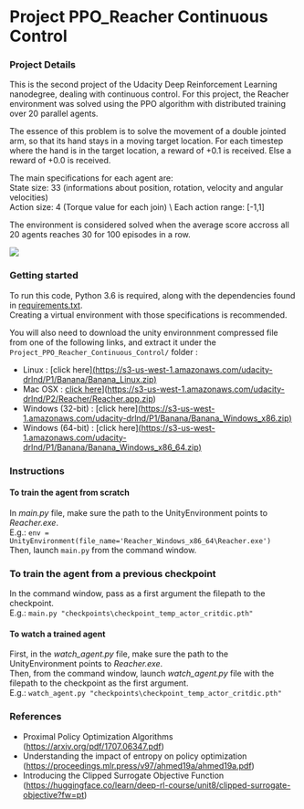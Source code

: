 # Project PPO_Reacher Continuous Control

### Project Details

This is the second project of the Udacity Deep Reinforcement Learning nanodegree, dealing with continuous control.
For this project, the Reacher environment was solved using the PPO algorithm with distributed training over 20 parallel agents.

The essence of this problem is to solve the movement of a double jointed arm, so that its hand stays in a moving target location. For each timestep where the hand is in the target location, a reward of +0.1 is received. Else a reward of +0.0 is received.

The main specifications for each agent are: \
State size: 33 (informations about position, rotation, velocity and angular velocities) \
Action size: 4 (Torque value for each join) \ 
Each action range: [-1,1] 

The environment is considered solved when the average score accross all 20 agents reaches 30 for 100 episodes in a row.

![](images/Reacher_g1.gif)

### Getting started

To run this code, Python 3.6 is required, along with the dependencies found in [requirements.txt](requirements.txt). \
Creating a virtual environment with those specifications is recommended.

You will also need to download the unity environnment compressed file from one of the following links, and extract it under the `Project_PPO_Reacher_Continuous_Control/` folder :

- Linux : [click here][(https://s3-us-west-1.amazonaws.com/udacity-drlnd/P1/Banana/Banana_Linux.zip)](https://s3-us-west-1.amazonaws.com/udacity-drlnd/P2/Reacher/Reacher_Linux.zip)
- Mac OSX : [click here](https://s3-us-west-1.amazonaws.com/udacity-drlnd/P1/Banana/Banana.app.zip)](https://s3-us-west-1.amazonaws.com/udacity-drlnd/P2/Reacher/Reacher.app.zip)
- Windows (32-bit) : [click here][(https://s3-us-west-1.amazonaws.com/udacity-drlnd/P1/Banana/Banana_Windows_x86.zip)](https://s3-us-west-1.amazonaws.com/udacity-drlnd/P2/Reacher/Reacher_Windows_x86.zip)
- Windows (64-bit) : [click here][(https://s3-us-west-1.amazonaws.com/udacity-drlnd/P1/Banana/Banana_Windows_x86_64.zip)](https://s3-us-west-1.amazonaws.com/udacity-drlnd/P2/Reacher/Reacher_Windows_x86_64.zip)

### Instructions

#### To train the agent from scratch

In *main.py* file, make sure the path to the UnityEnvironment points to *Reacher.exe*. \
E.g.: `env = UnityEnvironment(file_name='Reacher_Windows_x86_64\Reacher.exe')` \
Then, launch `main.py` from the command window.

### To train the agent from a previous checkpoint
In the command window, pass as a first argument the filepath to the checkpoint. \
E.g.: `main.py "checkpoints\checkpoint_temp_actor_critdic.pth"`

#### To watch a trained agent

First, in the *watch_agent.py* file,  make sure the path to the UnityEnvironment points to *Reacher.exe*. \
Then, from the command window, launch *watch_agent.py*  file with the filepath to the checkpoint as the first argument. \
E.g.: `watch_agent.py "checkpoints\checkpoint_temp_actor_critdic.pth"`


### References
- Proximal Policy Optimization Algorithms (https://arxiv.org/pdf/1707.06347.pdf)
- Understanding the impact of entropy on policy optimization (https://proceedings.mlr.press/v97/ahmed19a/ahmed19a.pdf)
- Introducing the Clipped Surrogate Objective Function (https://huggingface.co/learn/deep-rl-course/unit8/clipped-surrogate-objective?fw=pt)
